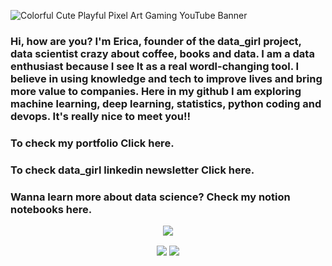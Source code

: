 ![Colorful Cute Playful Pixel Art Gaming YouTube Banner](https://user-images.githubusercontent.com/101155921/214179937-81f7b66b-eb82-4955-bf3a-ceabb04512c6.gif)

<h3>Hi, how are you? I'm Erica, founder of the data_girl project, data scientist crazy about coffee, books and data. I am a data enthusiast because I see It as a real wordl-changing tool. I believe in using knowledge and tech to improve lives and bring more value to companies. Here in my github I am exploring machine learning, deep learning, statistics, python coding and devops. It's really nice to meet you!!  </h3>

<h3>To check my portfolio <a <href="https://dsericaferreira.my.canva.site/home" target="_top">Click here.</a></h3>

<h3>To check data_girl linkedin newsletter <a <href="https://www.linkedin.com/newsletters/7000233177885626368/" target="_top">Click here.</a></h3>

<h3> Wanna learn more about data science? Check my notion notebooks <a <href="https://www.notion.so/4bbd8cd10ab345e1a5d55de94b06b96f?v=f69565b834414f4a8eeae7b1eeacc10c" target="_top">here.</a></h3>

<p align="center">
  <img src="https://thumbs.gfycat.com/YellowReliableLabradorretriever-max-1mb.gif" align='center'>
</p>

<p align="center">
  <img src="https://github-readme-stats.vercel.app/api?username=dsericaferreira&theme=omni&show_icons=true" align='center'>
  
  <img src="https://spotify-recently-played-readme.vercel.app/api?user=31uqnoceedfxn63fw3bv3pluunyu&unique={true|1|on|yes}" align='center'>
</p>
  
</p>
